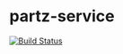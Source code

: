 # partz-service
[![Build Status](https://www.travis-ci.com/derBinder/partz-service.svg?branch=dev)](https://www.travis-ci.com/derBinder/partz-service)
